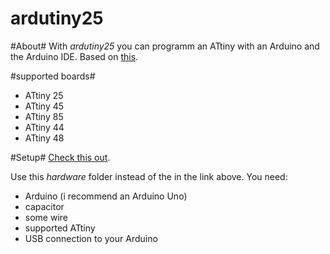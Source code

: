 ardutiny25
==========


#About#
With *ardutiny25* you can programm an ATtiny with an Arduino and the Arduino IDE.
Based on [this](http://code.google.com/p/arduino-tiny/).

#supported boards#
 * ATtiny 25
 * ATtiny 45
 * ATtiny 85
 * ATtiny 44
 * ATtiny 48

#Setup#
[Check this out](http://highlowtech.org/?p=1695).

Use this *hardware* folder instead of the in the link above.
You need: 
* Arduino (i recommend an Arduino Uno)
* capacitor
* some wire
* supported ATtiny
* USB connection to your Arduino

